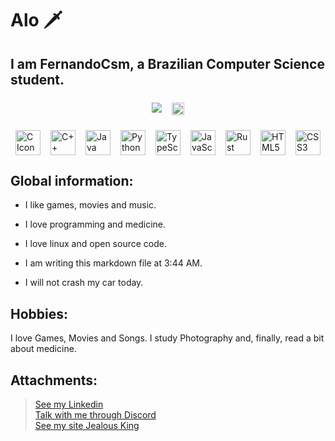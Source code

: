 # Alo 🗡️
## I am FernandoCsm, a Brazilian Computer Science student.

<section style="margin-block: 1.5rem; display: flex; flex-wrap: wrap; justify-content: center; gap: 1rem;">
   <div style="height: 100%; ">
      <img style="hight: 100%;" src="https://github-readme-stats.vercel.app/api?username=FernandoCsm-Knight&show_icons=true&theme=tokyonight"/>
   </div>
   <div>
      <img style="height: 100%;" src="https://github-readme-stats.vercel.app/api/top-langs/?username=FernandoCsm-Knight&layout=compact&theme=tokyonight"/>
   </div>
</section>

<section style="margin-bottom: 1.5rem;">
   <div style="display: flex; flex-wrap: wrap; justify-content: center; gap: 1rem;">
      <img style="height: 40px" alt="C Icon" src="https://cdn.jsdelivr.net/gh/devicons/devicon/icons/c/c-original.svg"/>
      <img style="height: 40px" alt="C++ Icon" src="https://cdn.jsdelivr.net/gh/devicons/devicon/icons/cplusplus/cplusplus-original.svg"/>
      <img style="height: 40px" alt="Java Icon" src="https://cdn.jsdelivr.net/gh/devicons/devicon/icons/java/java-original.svg" />
      <img style="height: 40px" alt="Python Icon" src="https://cdn.jsdelivr.net/gh/devicons/devicon/icons/python/python-original.svg" />
      <img style="height: 40px" alt="TypeScript Icon" src="https://cdn.jsdelivr.net/gh/devicons/devicon/icons/typescript/typescript-original.svg" />
      <img style="height: 40px" alt="JavaScript Icon" src="https://cdn.jsdelivr.net/gh/devicons/devicon/icons/javascript/javascript-original.svg" />
      <img style="height: 40px" alt="Rust Icon" src="https://cdn.jsdelivr.net/gh/devicons/devicon/icons/rust/rust-plain.svg" />
      <img style="height: 40px" alt="HTML5 Icon" src="https://cdn.jsdelivr.net/gh/devicons/devicon/icons/html5/html5-original-wordmark.svg" />
      <img style="height: 40px" alt="CSS3 Icon" src="https://cdn.jsdelivr.net/gh/devicons/devicon/icons/css3/css3-original-wordmark.svg" />
   </div>
</section>

## Global information:

- I like games, movies and music.

- I love programming and medicine.

- I love linux and open source code.

- I am writing this markdown file at 3:44 AM.

- I will not crash my car today.

## Hobbies:

I love Games, Movies and Songs. I study Photography and, finally, read a bit about medicine.


## Attachments:

> [See my Linkedin](www.linkedin.com/in/fernandocsdm) <br>
 [Talk with me through Discord](https://discord.gg/tCyX2AG8AM) <br>
 [See my site Jealous King](https://jealousking.com.br/) <br>
